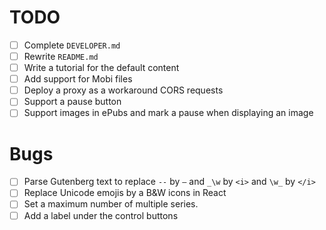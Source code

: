# TODO

- [ ] Complete `DEVELOPER.md`
- [ ] Rewrite `README.md`
- [ ] Write a tutorial for the default content
- [ ] Add support for Mobi files
- [ ] Deploy a proxy as a workaround CORS requests
- [ ] Support a pause button
- [ ] Support images in ePubs and mark a pause when displaying an image

# Bugs

- [ ] Parse Gutenberg text to replace `--` by `—` and `_\w` by `<i>` and `\w_` by `</i>`
- [ ] Replace Unicode emojis by a B&W icons in React
- [ ] Set a maximum number of multiple series.
- [ ] Add a label under the control buttons
